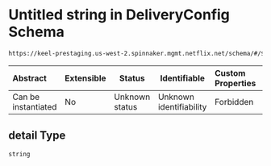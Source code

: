 # Untitled string in DeliveryConfig Schema

```txt
https://keel-prestaging.us-west-2.spinnaker.mgmt.netflix.net/schema/#/$defs/Moniker/properties/detail
```




| Abstract            | Extensible | Status         | Identifiable            | Custom Properties | Additional Properties | Access Restrictions | Defined In                                                    |
| :------------------ | ---------- | -------------- | ----------------------- | :---------------- | --------------------- | ------------------- | ------------------------------------------------------------- |
| Can be instantiated | No         | Unknown status | Unknown identifiability | Forbidden         | Allowed               | none                | [keel.schema.json\*](keel.schema.json "open original schema") |

## detail Type

`string`
